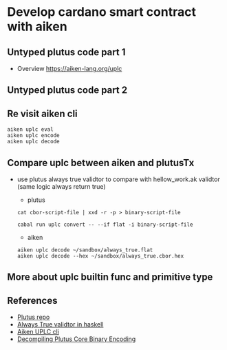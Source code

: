 # Develop cardano smart contract with aiken

## Untyped plutus code part 1

- Overview https://aiken-lang.org/uplc

## Untyped plutus code part 2

## Re visit aiken cli

```
aiken uplc eval
aiken uplc encode
aiken uplc decode 
```
## Compare uplc between aiken and plutusTx

- use plutus always true validtor to compare with hellow_work.ak validtor (same logic always return true)

    - plutus

    ```
    cat cbor-script-file | xxd -r -p > binary-script-file

    cabal run uplc convert -- --if flat -i binary-script-file

    ```
    - aiken

    ```
    aiken uplc decode ~/sandbox/always_true.flat
    aiken uplc decode --hex ~/sandbox/always_true.cbor.hex

    ```

## More about uplc builtin func and primitive type


## References

- [Plutus repo](https://github.com/IntersectMBO/plutus)
- [Always True validtor in haskell](https://gist.github.com/ahaxu/47de1d8d8b0d1fa91a93456f6dd37844)
- [Aiken UPLC cli](https://aiken-lang.org/uplc/cli)
- [Decompiling Plutus Core Binary Encoding](https://cardano.stackexchange.com/questions/11436/decompiling-plutus-core-binary-encoding)
